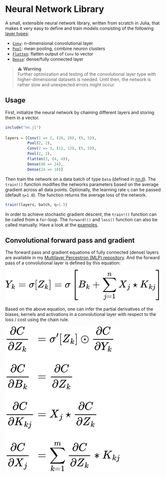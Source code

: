 # Neural Network Library

A small, extensible neural network library, written from scratch in
Julia, that makes it very easy to define and train models consisting of
the following [layer types][1]:

* [`Conv`][2]: n-dimensional convolutional layer
* [`Pool`][3]: mean pooling, combine neuron clusters
* [`Flatten`][4]: flatten output of `Conv` to vector
* [`Dense`][5]: dense/fully connected layer

> :warning: **Warning**\
> Further optimization and testing of the convolutional layer type with
> higher-dimensional datasets is needed. Until then, the network is
> rather slow and unexpected errors might occur.

## Usage

First, initialize the neural network by chaining different layers and
storing them in a vector.

```julia
include("nn.jl")

layers = [Conv(1 => 2, (28, 28), (5, 5)),
          Pool(2, 2),
          Conv(2 => 3, (12, 12), (5, 5)),
          Pool(2, 2),
          Flatten(3, (4, 4)),
          Dense(48 => 24),
          Dense(24 => 10)]
```

Then train the network on a data batch of type `Data` (defined in
[nn.jl][6]). The `train!()` function modifies the networks parameters
based on the average gradient across all data points. Optionally, the
learning rate `η` can be passed (default `η=1.0`). The function returns
the average loss of the network.

```julia
train!(layers, batch, η=1.5)
```

In order to achieve stochastic gradient descent, the `train!()` function
can be called from a `for`-loop. The `forward!()` and `loss()` function
can also be called manually. Have a look at the [examples][7].

## Convolutional forward pass and gradient

The forward pass and gradient equations of fully connected (dense)
layers are available in my [Multilayer Perceptron (MLP) repository][8].
And the forward pass of a convolutional layer is defined by this equation:

<picture>
  <source media="(prefers-color-scheme: light)" srcset="./images/forward.svg">
  <source media="(prefers-color-scheme: dark)" srcset="./images/forward_inv.svg">
  <img alt="forward propagation equation" src="./images/forward.svg">
</picture>

Based on the above equation, one can infer the partial derivatives of
the biases, kernels and activations in a convolutional layer with
respect to the loss / cost using the chain rule.

<picture>
  <source media="(prefers-color-scheme: light)" srcset="./images/gradient.svg">
  <source media="(prefers-color-scheme: dark)" srcset="./images/gradient_inv.svg">
  <img alt="derivatives of biases, kernels and activations" src="./images/gradient.svg">
</picture>

[1]: ./layers/
[2]: ./layers/conv.jl
[3]: ./layers/pool.jl
[4]: ./layers/flatten.jl
[5]: ./layers/dense.jl
[6]: ./nn.jl
[7]: ./examples/
[8]: https://git.andy-sb.com/mlp
